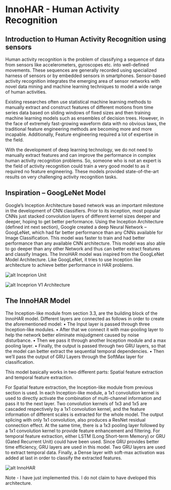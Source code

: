 # InnoHAR - Human Activity Recognition

## Introduction to Human Activity Recognition using sensors

Human activity recognition is the problem of classifying a sequence of data from
sensors like accelerometers, gyroscopes etc. into well-defined movements.
These sequences are generally recorded using specialized harness of sensors or by
embedded sensors in smartphones. Sensor-based activity recognition integrates the
emerging area of sensor networks with novel data mining and machine learning
techniques to model a wide range of human activities.

Existing researches often use statistical machine learning methods to manually extract
and construct features of different motions from time series data based on sliding
windows of fixed sizes and then training machine learning models such as ensembles
of decision trees. However, in the face of extremely fast-growing waveform data with
no obvious laws, the traditional feature engineering methods are becoming more and
more incapable. Additionally, Feature engineering required a lot of expertise in the
field.

With the development of deep learning technology, we do not need to manually
extract features and can improve the performance in complex human activity
recognition problems. So, someone who is not an expert is the field of activity
recognition could train a very good model to as it required no feature engineering.
These models provided state-of-the-art results on very challenging activity
recognition tasks.

## Inspiration – GoogLeNet Model

Google’s Inception Architecture based network was an important milestone in the
development of CNN classifiers. Prior to its inception, most popular CNNs just stacked
convolution layers of different kernel sizes deeper and deeper, hoping to get better
performance.
Using the Inception Architecture (defined int next section), Google created a deep
Neural Network – GoogLeNet, which had far better performance than any CNNs
available for Image Classification. This model was faster to train and had better
performance than any available CNN architecture. This model was also able to go
deeper than any other Network and thus can better extract features and classify Images.
The InnoHAR model was inspired from the GoogLeNet Model Architecture. Like
GoogLeNet, it tries to use Inception like architecture to achieve better performance in
HAR problems.

![alt Inceprion Unit](https://media.geeksforgeeks.org/wp-content/uploads/20200429201304/Incepption-module.PNG)

![alt Inceprion V1 Architecture](https://media.geeksforgeeks.org/wp-content/uploads/20200429201549/Inceptionv1_architecture.png)

## The InnoHAR Model

The Inception-like module from section 3.3, are the building block of the InnoHAR
model. Different layers are connected as follows in order to create the aforementioned
model:
• The Input layer is passed through three Inception-like modules.
• After that we connect it with max-pooling layer to help the network better
eliminate misjudgment caused by noise disturbance.
• Then we pass it through another Inception module and a max pooling layer.
• Finally, the output is passed through two GRU layers, so that the model can
better extract the sequential temporal dependencies.
• Then we’ll pass the output of GRU Layers through the SoftMax layer for
classification.

This model basically works in two different parts: Spatial feature extraction and
temporal feature extraction.

For Spatial feature extraction, the Inception-like module from previous section
is used. In each Inception-like module, a 1x1 convolution kernel is used to directly
activate the combination of multi-channel information and pass it to the next layer. Two
convolution kernels of 1x3 and 1x5 are cascaded respectively by a 1x1 convolution
kernel, and the feature information of different scales is extracted for the whole model.
The output splicing with only 1x1 convolution, also produces a ResNet residual
connection effect. At the same time, there is a 1x3 pooling layer followed by a 1x1
convolution kernel to provide feature enhancement and filtering.
For temporal feature extraction, either LSTM (Long Short-term Memory) or
GRU (Gated Recurrent Unit) could have been used. Since GRU provides better time
efficiency, GRU layers are used in this model. Two GRU layers are used to extract
temporal data. Finally, a Dense layer with soft-max activation was added at last in order
to classify the extracted features.

![alt InnoHAR](https://ieeexplore.ieee.org/ielx7/6287639/8600701/8598871/graphical_abstract/access-gagraphic-2890675.jpg)


Note - I have just implemented this. I do not claim to have dveloped this architecture.
